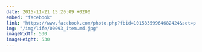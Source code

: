 ```yaml
---
date: 2015-11-21 15:20:09 +0200
embed: "facebook"
link: "https://www.facebook.com/photo.php?fbid=10153359964682424&set=p.10153359964682424&type=3&theater"
img: "/img/life/00093_item.md.jpg"
imageWidth: 530
imageHeight: 530
---
```

